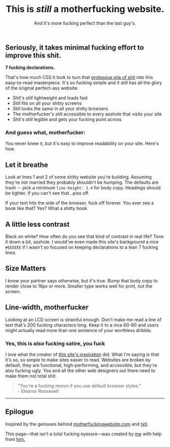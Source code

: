 <!DOCTYPE html>
<html>
    <header>
        <meta charset="utf-8" />
        <title>better motherfucking website</title>
    </header>
    <body>
        <body><header><h1>This is <em>still</em> a motherfucking website.</h1>
        <aside>And it's more fucking perfect than the last guy's.</aside></header>
        <h2>Seriously, it takes minimal fucking effort to improve this shit.</h2>
        <p><strong>7 fucking declarations.</strong></p>
        <p>That's how much CSS it took to turn that 
        <a href ="http://motherfuckingwebsite.com/">grotesque pile of shit</a>
        into this easy-to-read masterpiece. It's so fucking simple and it still has all the glory of the original perfect-ass website:
        <ul>
    <li>Shit's <em>still</em> lightweight and loads fast</li>
    <li><em>Still</em> fits on all your shitty screens</li>
    <li><em>Still</em> looks the same in all your shitty browsers</li>
    <li>The motherfucker's <em>still</em> accessible to every asshole that visits your site</li>
    <li>Shit's <em>still</em> legible and gets your fucking point across</li>
    </ul>
    <h3>And guess what, motherfucker:</h3>
    <p>You never knew it, but it's easy to improve readability on your site. Here's how.</p>
    <h2>Let it breathe</h2>
    <p>Look at lines 1 and 2 of some shitty website you're building. Assuming they're not married they probably shouldn't be humping. The defaults are trash -- pick a minimum <code>line-height: 1.4</code> for body copy. Headings should be tighter. If you can't see that...piss off.</p>
    <p>If your text hits the side of the browser, fuck off forever. You ever see a book like that? Yes? What a shitty book.</p>
    <h2>A little less contrast</h2>
    <p>Black on white? How often do you see that kind of contrast in real life? Tone it down a bit, asshole. I would've even made this site's background a nice <code>#EEEEEE</code> if I wasn't so focused on keeping declarations to a lean 7 fucking lines.</p>
    <h2>Size Matters</h2>
    <p>I know your partner says otherwise, but it's true. Bump that body copy to render close to 16px or more. Smaller type works well for print, not the screen.</p>
    <h2>Line-width, motherfucker</h2>
    <p>Looking at an LCD screen is strainful enough. Don't make me read a line of text that's 200 fucking characters long. Keep it to a nice 60-80 and users might actually read more than one sentence of your worthless dribble.</p>
    <h3>Yes, this is <em>also</em> fucking satire, you fuck</h3>
    <p>I love what the creator of 
    <a href="http://motherfuckingwebsite.com/">this site's inspiration</a> 
    did. What I'm saying is that it's so, so simple to make sites easier to read. Websites are broken by default, they are functional, high-performing, and accessible, but they're also fucking ugly. You and all the other web designers out there need to make them not total shit.</p>
<blockquote>"You're a fucking moron if you use default browser styles."
<br>
- Eleanor Roosevelt</blockquote>
<hr>
<h2>Epilogue</h2>
<p>Inspired by the geniuses behind <a href="http://motherfuckingwebsite.com/">motherfuckingwebsite.com</a>
and <a href="http://txti.es">txti</a>.
</p>
<p>This page&mdash;that isn't a total fucking eyesore&mdash;was created by <a
href="https://twitter.com/drew_mc">me</a>
 with help from <a
href="https://twitter.com/gabehammersmith">him.</a>
    </body>
</html>
